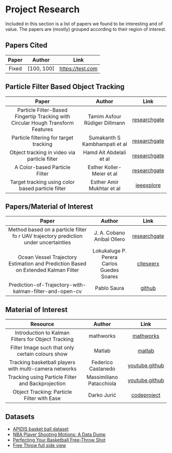 # Project Research

Included in this section is a list of papers we found to be interesting and of value. The papers are (mostly) grouped according to their region of interest.

## Papers Cited

| Paper 	|   Author   	|       Link       	|
|:-----:	|:----------:	|:----------------:	|
| Fixed 	| [100, 100] 	| https://test.com 	|


## Particle Filter Based Object Tracking

|                                         Paper                                        	|                    Author                    	|                                                                           Link                                                                          	|
|:------------------------------------------------------------------------------------:	|:--------------------------------------------:	|:-------------------------------------------------------------------------------------------------------------------------------------------------------:	
| Particle Filter-Based Fingertip Tracking with Circular Hough Transform Features      	| Tamim Asfour<br>Rüdiger Dillmann             	| [researchgate](https://www.researchgate.net/publication/267990777_Particle_Filter-Based_Fingertip_Tracking_with_Circular_Hough_Transform_Features)      	|
| Particle filtering for target tracking                                               	| Sumakanth S Kambhampati et al                	| [researchgate](https://www.researchgate.net/publication/228804791_Particle_filtering_for_target_tracking)                                               	|                                      	|
| Object tracking in video via particle filter                                               	| Hamd Ait Abdelali et al                	| [researchgate](https://www.researchgate.net/publication/311157710_Object_tracking_in_video_via_particle_filter)                                               	|                                      	|
| A Color-based Particle Filter                                               	| Esther Koller-Meier et al                	| [researchgate](https://www.researchgate.net/publication/2863597_A_Color-based_Particle_Filter)                                               	|     
Target tracking using color based particle filter                                              	| Esther Amir Mukhtar et al                	| [ieeexplore](https://ieeexplore.ieee.org/document/6869447)                                               	|     


## Papers/Material of Interest

|                                         Paper                                        	|                    Author                    	|                                                                           Link                                                                          	|
|:------------------------------------------------------------------------------------:	|:--------------------------------------------:	|:-------------------------------------------------------------------------------------------------------------------------------------------------------:	|
| Method based on a particle filter fo r UAV trajectory prediction under uncertainties 	|         J. A. Cobano<br>Anibal Ollero        	| [researchgate](https://www.researchgate.net/publication/253966677_Method_based_on_a_particle_filter_fo_r_UAV_trajectory_prediction_under_uncertainties) 	|
| Ocean Vessel Trajectory Estimation and Prediction Based on Extended Kalman Filter    	| Lokukaluge P. Perera<br>Carlos Guedes Soares 	| [citeseerx](https://citeseerx.ist.psu.edu/viewdoc/download?doi=10.1.1.681.8390&rep=rep1&type=pdf)                                                       	|
| Prediction-of-Trajectory-with-kalman-filter-and-open-cv                              	| Pablo Saura                                  	| [github](https://github.com/pabsaura/Prediction-of-Trajectory-with-kalman-filter-and-open-cv)                                                         


## Material of Interest

| Resource |  Author  |   Link   |
|:--------:|:--------:|:--------:|
| Introduction to Kalman Filters for Object Tracking                                   	| mathworks                                    	| [mathworks](https://se.mathworks.com/videos/introduction-to-kalman-filters-for-object-tracking-79674.html)                                              	
| Filter Image such that only certain colours show | Matlab | [matlab](https://www.mathworks.com/matlabcentral/answers/230051-filter-image-such-that-only-certain-colours-show) |
| Tracking basketball players with multi-camera networks | Federico Castanedo | [youtube](https://www.youtube.com/watch?v=3aRDaDVYB5Q),[github](https://github.com/fcastanedo/apidis) |
| Tracking using Particle Filter and Backprojection | Massimiliano Patacchiola | [youtube](https://www.youtube.com/watch?v=KTxVBN5-KpE),[github](https://github.com/mpatacchiola/deepgaze) |
| Object Tracking: Particle Filter with Ease | Darko Jurić | [codeproject](https://www.codeproject.com/Articles/865934/Object-Tracking-Particle-Filter-with-Ease)

## Datasets
- [APIDIS basket ball dataset](https://sites.uclouvain.be/ispgroup/Softwares/APIDIS)
- [NBA Player Shooting Motions: A Data Dump](https://www.inpredictable.com/2021/01/nba-player-shooting-motions-data-dump.html)
- [Perfecting Your Basketball Free-Throw Shot](https://www.youtube.com/watch?v=2IBe7mryJxc&ab_channel=MonkeySee)
- [Free Throw full side view](https://www.youtube.com/watch?v=HhQKmyE5l3s&ab_channel=JalisaIngram)
